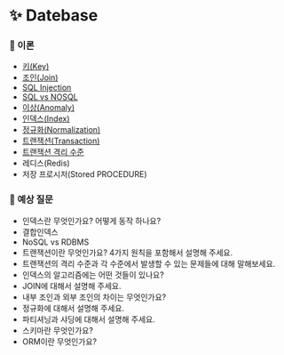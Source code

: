 # ✨ Datebase

### 📌 이론

- [키(Key)](https://github.com/SeoYeonBae/CS_study/blob/main/DataBase/%ED%82%A4.md)
- [조인(Join)](https://github.com/SeoYeonBae/CS_study/blob/main/DataBase/%EC%A1%B0%EC%9D%B8(Join).md)
- [SQL Injection](https://github.com/SeoYeonBae/CS_study/blob/main/DataBase/SQL%20Injection.md)
- [SQL vs NOSQL](https://github.com/SeoYeonBae/CS_study/blob/main/DataBase/SQL%20vs%20NOSQL.md)
- [이상(Anomaly)](https://github.com/SeoYeonBae/CS_study/blob/main/DataBase/이상(Anomaly).md)
- [인덱스(Index)](https://github.com/SeoYeonBae/CS_study/blob/main/DataBase/인덱스(Index).md)
- [정규화(Normalization)](https://github.com/SeoYeonBae/CS_study/blob/main/DataBase/정규화(Normalization).md)
- [트랜잭션(Transaction)](https://github.com/SeoYeonBae/CS_study/blob/main/DataBase/%ED%8A%B8%EB%9E%9C%EC%9E%AD%EC%85%98(Transaction).md)
- [트랜잭션 격리 수준](https://github.com/SeoYeonBae/CS_study/blob/main/DataBase/%ED%8A%B8%EB%9E%9C%EC%9E%AD%EC%85%98%20%EA%B2%A9%EB%A6%AC%20%EC%88%98%EC%A4%80.md)
- 레디스(Redis)
- 저장 프로시저(Stored PROCEDURE)

### 📌 예상 질문
- 인덱스란 무엇인가요? 어떻게 동작 하나요?
- 결합인덱스
- NoSQL vs RDBMS
- 트랜잭션이란 무엇인가요? 4가지 원칙을 포함해서 설명해 주세요.
- 트랜잭션의 격리 수준과 각 수준에서 발생할 수 있는 문제들에 대해 말해보세요.
- 인덱스의 알고리즘에는 어떤 것들이 있나요?
- JOIN에 대해서 설명해 주세요.
- 내부 조인과 외부 조인의 차이는 무엇인가요?
- 정규화에 대해서 설명해 주세요.
- 파티셔닝과 샤딩에 대해서 설명해 주세요.
- 스키마란 무엇인가요?
- ORM이란 무엇인가요?

